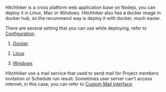 Hitchhiker is a cross platform web application base on Nodejs, you can deploy it in Linux, Mac or Windows.
Hitchhiker also has a docker image in docker hub, so the recommend way is deploy it with docker, much easier.

There are several setting that you can use while deploying, refer to [Configuration](configuration.md).

1. [Docker](docker-en.md)

2. [Linux](linux-en.md)

3. [Windows](win-en.md)

Hitchhiker use a mail service that used to send mail for Project members invitation or Schedule run result. Sometimes user server can't access internet, in this case, you can refer to [Custom Mail Interface](Mail_Interface.md).